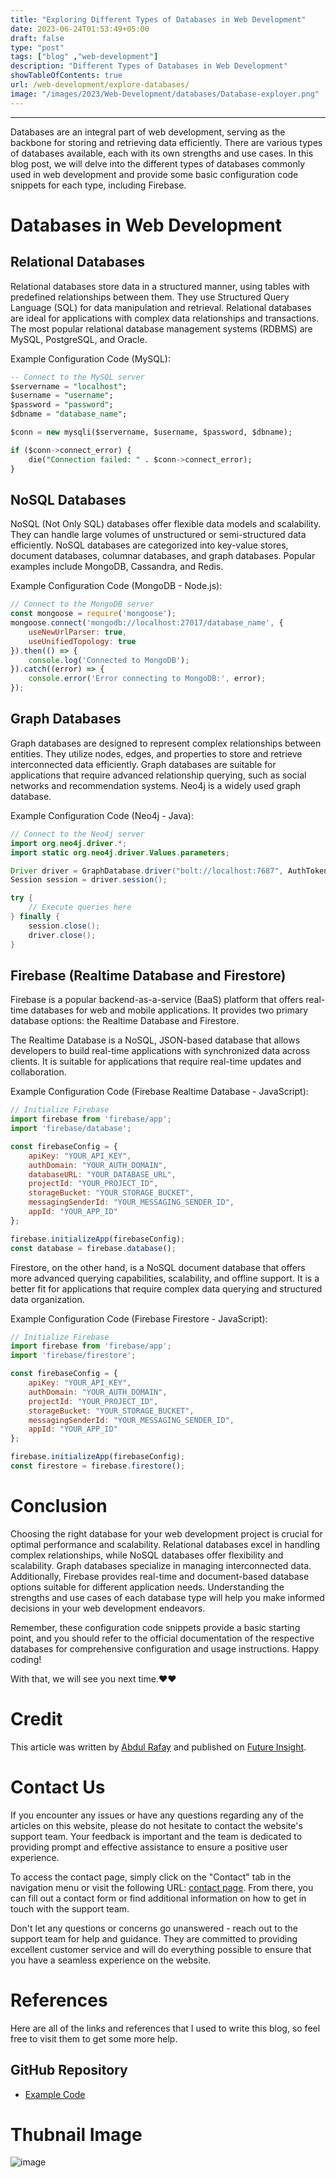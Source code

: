 ```yaml
---
title: "Exploring Different Types of Databases in Web Development"
date: 2023-06-24T01:53:49+05:00
draft: false
type: "post"
tags: ["blog" ,"web-development"]
description: "Different Types of Databases in Web Development"
showTableOfContents: true
url: /web-development/explore-databases/
image: "/images/2023/Web-Development/databases/Database-exployer.png"
---
```


-----------

Databases are an integral part of web development, serving as the backbone for storing and retrieving data efficiently. There are various types of databases available, each with its own strengths and use cases. In this blog post, we will delve into the different types of databases commonly used in web development and provide some basic configuration code snippets for each type, including Firebase.

# Databases in Web Development

## Relational Databases
Relational databases store data in a structured manner, using tables with predefined relationships between them. They use Structured Query Language (SQL) for data manipulation and retrieval. Relational databases are ideal for applications with complex data relationships and transactions. The most popular relational database management systems (RDBMS) are MySQL, PostgreSQL, and Oracle.

Example Configuration Code (MySQL):
```sql
-- Connect to the MySQL server
$servername = "localhost";
$username = "username";
$password = "password";
$dbname = "database_name";

$conn = new mysqli($servername, $username, $password, $dbname);

if ($conn->connect_error) {
    die("Connection failed: " . $conn->connect_error);
}
```

##  NoSQL Databases
NoSQL (Not Only SQL) databases offer flexible data models and scalability. They can handle large volumes of unstructured or semi-structured data efficiently. NoSQL databases are categorized into key-value stores, document databases, columnar databases, and graph databases. Popular examples include MongoDB, Cassandra, and Redis.

Example Configuration Code (MongoDB - Node.js):
```javascript
// Connect to the MongoDB server
const mongoose = require('mongoose');
mongoose.connect('mongodb://localhost:27017/database_name', {
    useNewUrlParser: true,
    useUnifiedTopology: true
}).then(() => {
    console.log('Connected to MongoDB');
}).catch((error) => {
    console.error('Error connecting to MongoDB:', error);
});
```

## Graph Databases
Graph databases are designed to represent complex relationships between entities. They utilize nodes, edges, and properties to store and retrieve interconnected data efficiently. Graph databases are suitable for applications that require advanced relationship querying, such as social networks and recommendation systems. Neo4j is a widely used graph database.

Example Configuration Code (Neo4j - Java):
```java
// Connect to the Neo4j server
import org.neo4j.driver.*;
import static org.neo4j.driver.Values.parameters;

Driver driver = GraphDatabase.driver("bolt://localhost:7687", AuthTokens.basic("username", "password"));
Session session = driver.session();

try {
    // Execute queries here
} finally {
    session.close();
    driver.close();
}
```

## Firebase (Realtime Database and Firestore)
Firebase is a popular backend-as-a-service (BaaS) platform that offers real-time databases for web and mobile applications. It provides two primary database options: the Realtime Database and Firestore.

The Realtime Database is a NoSQL, JSON-based database that allows developers to build real-time applications with synchronized data across clients. It is suitable for applications that require real-time updates and collaboration.

Example Configuration Code (Firebase Realtime Database - JavaScript):
```javascript
// Initialize Firebase
import firebase from 'firebase/app';
import 'firebase/database';

const firebaseConfig = {
    apiKey: "YOUR_API_KEY",
    authDomain: "YOUR_AUTH_DOMAIN",
    databaseURL: "YOUR_DATABASE_URL",
    projectId: "YOUR_PROJECT_ID",
    storageBucket: "YOUR_STORAGE_BUCKET",
    messagingSenderId: "YOUR_MESSAGING_SENDER_ID",
    appId: "YOUR_APP_ID"
};

firebase.initializeApp(firebaseConfig);
const database = firebase.database();
```

Firestore, on the other hand, is a NoSQL document database that offers more advanced querying capabilities, scalability, and offline support. It is a better fit for applications that require complex data querying and structured data organization.

Example Configuration Code (Firebase Firestore - JavaScript):
```javascript
// Initialize Firebase
import firebase from 'firebase/app';
import 'firebase/firestore';

const firebaseConfig = {
    apiKey: "YOUR_API_KEY",
    authDomain: "YOUR_AUTH_DOMAIN",
    projectId: "YOUR_PROJECT_ID",
    storageBucket: "YOUR_STORAGE_BUCKET",
    messagingSenderId: "YOUR_MESSAGING_SENDER_ID",
    appId: "YOUR_APP_ID"
};

firebase.initializeApp(firebaseConfig);
const firestore = firebase.firestore();
```

# Conclusion
Choosing the right database for your web development project is crucial for optimal performance and scalability. Relational databases excel in handling complex relationships, while NoSQL databases offer flexibility and scalability. Graph databases specialize in managing interconnected data. Additionally, Firebase provides real-time and document-based database options suitable for different application needs. Understanding the strengths and use cases of each database type will help you make informed decisions in your web development endeavors.

Remember, these configuration code snippets provide a basic starting point, and you should refer to the official documentation of the respective databases for comprehensive configuration and usage instructions. Happy coding!

With that, we will see you next time.❤️❤️

# Credit
This article was written by [Abdul Rafay](https://future-insight.blog/author) and published on [Future Insight](https://future-insight.blog/).

# Contact Us
If you encounter any issues or have any questions regarding any of the articles on this website, please do not hesitate to contact the website's support team. Your feedback is important and the team is dedicated to providing prompt and effective assistance to ensure a positive user experience.

To access the contact page, simply click on the "Contact" tab in the navigation menu or visit the following URL: [contact page](https://future-insight.blog/contact). From there, you can fill out a contact form or find additional information on how to get in touch with the support team.

Don't let any questions or concerns go unanswered - reach out to the support team for help and guidance. They are committed to providing excellent customer service and will do everything possible to ensure that you have a seamless experience on the website.

# References
Here are all of the links and references that I used to write this blog, so feel free to visit them to get some more help.

## GitHub Repository
- [Example Code](https://github.com/rafay99-epic/DevTestBox)

# Thubnail Image
![image](/images/2023/Web-Development/databases/Database-exployer.png)

<!-- ## WalkThrough Video:
<iframe width="800" height="450" src="https://www.youtube.com/embed/YT-link" frameborder="1" allowfullscreen></iframe> -->
